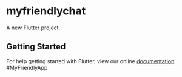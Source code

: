 # myfriendlychat

A new Flutter project.

## Getting Started

For help getting started with Flutter, view our online
[documentation](http://flutter.io/).
#MyFriendlyApp
